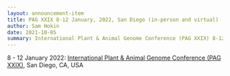 ```yaml
---
layout: announcement-item
title: PAG XXIX 8-12 January, 2022, San Diego (in-person and virtual)
author: Sam Hokin
date: 2021-10-05
summary: International Plant & Animal Genome Conference (PAG XXIX) 8-12 January, 2022, San Diego
---
```

8 - 12 January 2022:
[International Plant & Animal Genome Conference (PAG XXIX)](https://www.intlpag.org/2022/), San Diego, CA, USA 
